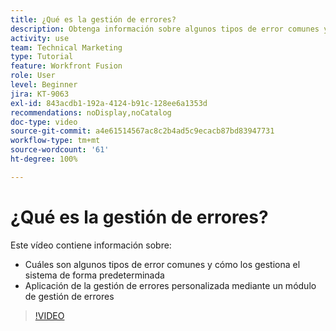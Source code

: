 ```yaml
---
title: ¿Qué es la gestión de errores?
description: Obtenga información sobre algunos tipos de error comunes y cómo los gestiona el sistema de forma predeterminada. A continuación, aprenda a aplicar la gestión de errores personalizada en  [!DNL Adobe Workfront Fusion].
activity: use
team: Technical Marketing
type: Tutorial
feature: Workfront Fusion
role: User
level: Beginner
jira: KT-9063
exl-id: 843acdb1-192a-4124-b91c-128ee6a1353d
recommendations: noDisplay,noCatalog
doc-type: video
source-git-commit: a4e61514567ac8c2b4ad5c9ecacb87bd83947731
workflow-type: tm+mt
source-wordcount: '61'
ht-degree: 100%

---
```


# ¿Qué es la gestión de errores?

Este vídeo contiene información sobre:

* Cuáles son algunos tipos de error comunes y cómo los gestiona el sistema de forma predeterminada
* Aplicación de la gestión de errores personalizada mediante un módulo de gestión de errores

>[!VIDEO](https://video.tv.adobe.com/v/335304/?quality=12&learn=on)
